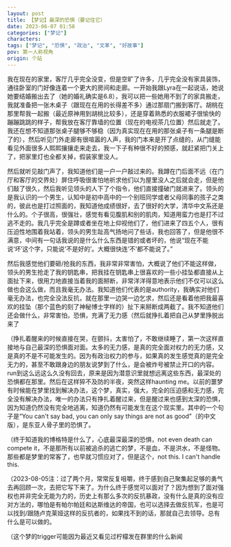 ```yaml
---
layout: post
title: 【梦记】最深的恐惧（要记住它）
date: 2023-06-07 01:58
categories: ["梦记"]
characters: 
tags: ["梦记", "恐惧", "政治", "文革", "好故事"]
pov: 第一人称视角
origin: 个站
---
```


我在现在的家里，客厅几乎完全没变，但是空旷了许多，几乎完全没有家具装饰，通往卧室的门好像连着一个更大的房间和走廊。一开始我跟Lyra在一起说话，她说她要结婚搬出去了（她的婚礼确实是6.8），我可以把一些她用不到了的家具搬走，我就准备把一张木桌子（跟现在在用的长得差不多）通过那扇门搬到客厅。胡桃在那里帮我一起搬（最近原神用到胡桃比较多），还是穿着熟悉的衣服裙子很愉快的蹦蹦跳跳的样子，帮我放在客厅靠墙的位置（现在的电视茶几位置）然后就走了。我还在想不知道那张桌子腿够不够稳（因为真实现在在用的那张桌子有一条腿是断了的），然后听见门外走廊有很喧嚣的人声，我的门本来是开了点缝的，从门缝能看见外面很多人熙熙攘攘走来走去，我一下子有种很不好的预感，就赶紧把门关上了，把家里灯也全都关掉，假装家里没人。

然后就听见敲门声了，我知道他们是一户一户敲过来的。我蹲在门后面不远（在门厅和客厅的交界处）屏住呼吸很害怕地祈求他们以为屋里没人之后就会走，但是他们敲了很久，然后我听见领头的人下了个指令，他们直接撞破门就进来了。领头的是我认识的一个男生，认知中是初中高中的一个别班同学或者父母同事的孩子之类的，彼此也是打过照面的，我知道他成绩很好，去了很好的大学，清华中文系还是什么的。个子很高，很强壮，感觉有看见腹肌和别的肌肉，知道用蛮力也是打不过逃不走的。我几乎完全是蹲或者坐在地上仰视他们了，他们进来了四五个人，很有压迫性地围着我站着，领头的男生趾高气扬地问了些话，我也回答了，但是他很不满意，中间有一句话我说的是什么什么东西是错的或者坏的，他说“现在不能说‘坏’这个字，只能说‘不是好的’。大概很快连‘不’都不能说了。”

然后我感觉他们要砸/抢我的东西，我非常非常害怕，大概说了他们不能这样做，领头的男生抢走了我的钥匙串，把我挂在钥匙串上很喜欢的一些小挂坠都直接从上面扯下来，很用力地直接当着我的面掰断，非常洋洋得意地表示他们不仅可以这么做也会这么做，而且我毫无办法。我知道他们代表的是authority，我确实对他们毫无办法，也完全没法反抗，就在那里一边哭一边乞求，然后还是看着他把我最喜欢的挂坠（那个蓝色的刻了神秘博士字样的）扯下来掰断成两截了。我不知道他们还会做什么，非常害怕，恐惧，充满了无力感（然后就挣扎着把自己从梦里挣脱出来了

（挣扎着醒来的时候直接在哭，在颤抖，太害怕了，不敢继续睡了，第一次这样直接地与自己最深的恐惧面对面。太多的无力感，是真的完全面对权力的无力感，又是真的不是不可能发生的。因为有政治权力的参与，如果真的发生感觉真的是完全无力的，甚至不敢跟身边的朋友说梦到了什么，是会被炸号被禁止开口的内容。run到这么远这么久没有回去，原来是因为潜意识里就想远离这些东西，最深处的恐惧都在那里。然后在这样猝不及防的半夜，突然这样haunting me。以前的噩梦有时候能在梦里找到解决办法，这个梦，真实，强大，完全的压迫感和无力感，完全没有解决办法，唯一的办法只有挣扎着醒过来，但是醒过来也感到太深的恐惧，因为知道仍然没有完全地逃离，知道仍然有可能发生在这个现实里。其中的一个句子是“You can't say bad, you can only say things are not as good”（的中文版），是东亚人骨子里的恐惧了。

（终于知道我的博格特是什么了，心底最深最深的恐惧，not even death can compete it，不是那所有以前被追杀的逃亡的梦，不是血，不是洪水，不是怪物。那些都是梦里的常客了，也早就习惯应对了，但是这个，not this. I can't handle this.

（2023-08-05注：过了两个月，常常反复咀嚼，终于感到自己聚集起足够的勇气去再回顾一次，去把它写下来了。为什么终于感觉可以面对了？因为想到了面对强权也并非完全无能为力的，历史上有那么多次的反抗暴政，没有什么是真的没有应对方法的，哪怕是有帕尔帕廷和达斯维达的帝国，也可以选择去做反抗军，也是可以找到/跟随卢克莱娅这样的反抗者的，如果找不到的话，那就自己去领导。总有什么是可以做的。

（这个梦的trigger可能因为最近又看见过柠檬发在群里的什么新闻
